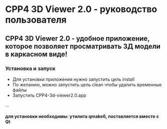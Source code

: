 # CPP4 3D Viewer 2.0 - руководство пользователя
## CPP4 3D Viewer 2.0 - удобное приложение, которое позволяет просматривать 3Д модели в каркасном виде!

### Установка и запуск
- Для установки приложения нужно запустить цель install
- По желанию, можно запустить цель clean чтобы удалить временные файлы
- Запустить CPP4-3d-viewer2.0.app

... 
#### для установки необходимы: утилита qmake6, поставляется вместе с Qt